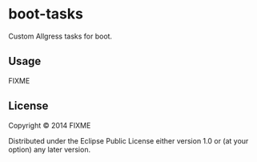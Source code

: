 # boot-tasks

Custom Allgress tasks for boot.

## Usage

FIXME

## License

Copyright © 2014 FIXME

Distributed under the Eclipse Public License either version 1.0 or (at
your option) any later version.
